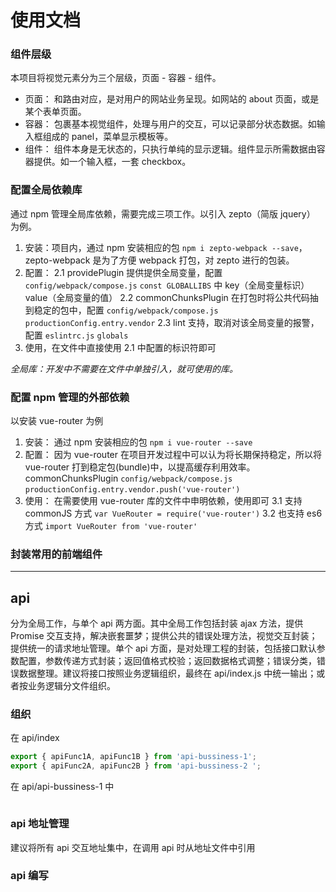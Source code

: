 # 使用文档



### 组件层级
本项目将视觉元素分为三个层级，页面 - 容器 - 组件。

* 页面： 和路由对应，是对用户的网站业务呈现。如网站的 about 页面，或是某个表单页面。
* 容器： 包裹基本视觉组件，处理与用户的交互，可以记录部分状态数据。如输入框组成的 panel，菜单显示模板等。
* 组件： 组件本身是无状态的，只执行单纯的显示逻辑。组件显示所需数据由容器提供。如一个输入框，一套 checkbox。


### 配置全局依赖库
通过 npm 管理全局库依赖，需要完成三项工作。以引入 zepto（简版 jquery） 为例。

1. 安装：项目内，通过 npm 安装相应的包 `npm i zepto-webpack --save`，zepto-webpack 是为了方便 webpack 打包，对 zepto 进行的包装。
2. 配置：
  2.1 providePlugin 提供提供全局变量，配置 `config/webpack/compose.js` `const GLOBALLIBS` 中 key（全局变量标识） value（全局变量的值）
  2.2 commonChunksPlugin 在打包时将公共代码抽到稳定的包中，配置 `config/webpack/compose.js` `productionConfig.entry.vendor`
  2.3 lint 支持，取消对该全局变量的报警，配置 `eslintrc.js` `globals`
3. 使用，在文件中直接使用 2.1 中配置的标识符即可

_全局库：开发中不需要在文件中单独引入，就可使用的库。_


### 配置 npm 管理的外部依赖
以安装 vue-router 为例

1. 安装： 通过 npm 安装相应的包 `npm i vue-router --save`
2. 配置： 因为 vue-router 在项目开发过程中可以认为将长期保持稳定，所以将 vue-router 打到稳定包(bundle)中，以提高缓存利用效率。 commonChunksPlugin `config/webpack/compose.js` `productionConfig.entry.vendor.push('vue-router')`
3. 使用： 在需要使用 vue-router 库的文件中申明依赖，使用即可
  3.1 支持 commonJS 方式 `var VueRouter = require('vue-router')`
  3.2 也支持 es6 方式 `import VueRouter from 'vue-router'`


### 封装常用的前端组件



---

## api
分为全局工作，与单个 api 两方面。其中全局工作包括封装 ajax 方法，提供 Promise 交互支持，解决嵌套噩梦；提供公共的错误处理方法，视觉交互封装；提供统一的请求地址管理。单个 api 方面，是对处理工程的封装，包括接口默认参数配置，参数传递方式封装；返回值格式校验；返回数据格式调整；错误分类，错误数据整理。建议将接口按照业务逻辑组织，最终在 api/index.js 中统一输出；或者按业务逻辑分文件组织。

### 组织
在 api/index

```js
export { apiFunc1A, apiFunc1B } from 'api-bussiness-1';
export { apiFunc2A, apiFunc2B } from 'api-bussiness-2 ';
```

在 api/api-bussiness-1 中

```js

```

### api 地址管理
建议将所有 api 交互地址集中，在调用 api 时从地址文件中引用

### api 编写


















